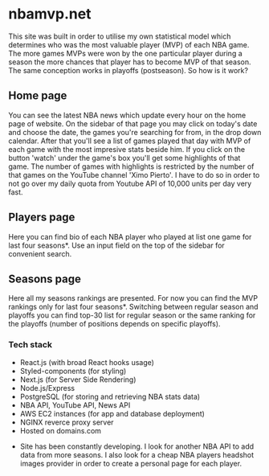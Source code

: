 # nbamvp.net
  This site was built in order to utilise my own statistical model which determines who was the most valuable player (MVP) of each NBA game. The more games MVPs were won by the one particular player during a season the more chances that player has to become MVP of that season. The same conception works in playoffs (postseason). So how is it work?
## Home page
  You can see the latest NBA news which update every hour on the home page of website. On the sidebar of that page you may click on today's date and choose the date, the games you're searching for from, in the drop down calendar. After that you'll see a list of games played that day with MVP of each game with the most impresive stats beside him. If you click on the button 'watch' under the game's box you'll get some highlights of that game. The number of games with highlights is restricted by the number of that games on the YouTube channel 'Ximo Pierto'. I have to do so in order to not go over my daily quota from Youtube API of 10,000 units per day very fast.
## Players page
  Here you can find bio of each NBA player who played at list one game for last four seasons*. Use an input field on the top of the sidebar for convenient search.
## Seasons page
Here all my seasons rankings are presented. For now you can find the MVP rankings only for last four seasons*. Switching between regular season and playoffs you can find top-30 list for regular season or the same ranking for the playoffs (number of positions depends on  specific playoffs). 
### Tech stack
- React.js (with broad React hooks usage)
- Styled-components (for styling)
- Next.js (for Server Side Rendering)
- Node.js/Express
- PostgreSQL (for storing and retrieving NBA stats data)
- NBA API, YouTube API, News API
- AWS EC2 instances (for app and database deployment)
- NGINX reverce proxy server
- Hosted on domains.com 

* Site has been constantly developing. I look for another NBA API to add data from more seasons. I also look for a cheap NBA players headshot images provider in order to create a personal page for each player. 
